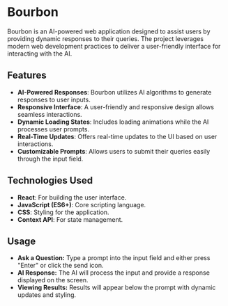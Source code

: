 # Bourbon

Bourbon is an AI-powered web application designed to assist users by providing dynamic responses to their queries. The project leverages modern web development practices to deliver a user-friendly interface for interacting with the AI. 


## Features
- **AI-Powered Responses**: Bourbon utilizes AI algorithms to generate responses to user inputs.
- **Responsive Interface**: A user-friendly and responsive design allows seamless interactions.
- **Dynamic Loading States**: Includes loading animations while the AI processes user prompts.
- **Real-Time Updates**: Offers real-time updates to the UI based on user interactions.
- **Customizable Prompts**: Allows users to submit their queries easily through the input field.

## Technologies Used
- **React**: For building the user interface.
- **JavaScript (ES6+)**: Core scripting language.
- **CSS**: Styling for the application.
- **Context API**: For state management.

## Usage
- **Ask a Question:** Type a prompt into the input field and either press "Enter" or click the send icon.
- **AI Response:** The AI will process the input and provide a response displayed on the screen.
- **Viewing Results:** Results will appear below the prompt with dynamic updates and styling.
